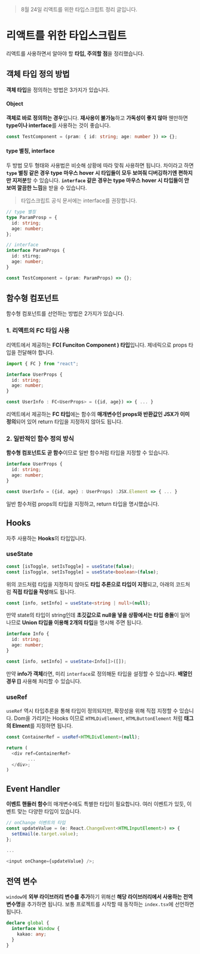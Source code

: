> 8월 24일 리액트를 위한 타입스크립트 정리 글입니다.

# 리액트를 위한 타입스크립트

리액트를 사용하면서 알아야 할 **타입, 주의할 점**을 정리했습니다.

## 객체 타입 정의 방법

**객체 타입**을 정의하는 방법은 3가지가 있습니다.

#### Object

**객체로 바로 정의하는 경우**입니다. **재사용이 불가능**하고 **가독성이 좋지 않아** 웬만하면 **type이나 interface**를 사용하는 것이 좋습니다.

```typescript
const TestComponent = (pram: { id: string; age: number }) => {};
```

#### type 별칭, interface

두 방법 모두 형태와 사용법은 비슷해 상황에 따라 맞춰 사용하면 됩니다.
차이라고 하면 **`type` 별칭 같은 경우 type 마우스 hover 시 타입들이 모두 보여줘 디버깅하기엔 편하지만 지저분**할 수 있습니다.
**`interface` 같은 경우는 type 마우스 hover 시 타입들이 안 보여 깔끔한 느낌**을 받을 수 있습니다.

> 타입스크립트 공식 문서에는 interface를 권장합니다.

```typescript
// type 별칭
type ParamProsp = {
  id: string;
  age: number;
};

// interface
interface ParamProps {
  id: stirng;
  age: number;
}

const TestComponent = (pram: ParamProps) => {};
```

## 함수형 컴포넌트

함수형 컴포넌트를 선언하는 방법은 2가지가 있습니다.

### 1. 리액트의 FC 타입 사용

리액트에서 제공하는 **FC( Funciton Component ) 타입**입니다. 제네릭으로 props 타입을 전달해야 합니다.

```typescript
import { FC } from "react";

interface UserProps {
  id: string;
  age: number;
}

const UserInfo : FC<UserProps> = ({id, age}) => { ... }
```

리액트에서 제공하는 **FC 타입**에는 함수의 **매개변수인 props와 반환값인 JSX가 이미 정의**되어 있어 return 타입을 지정하지 않아도 됩니다.

### 2. 일반적인 함수 정의 방식

**함수형 컴포넌트도 곧 함수**이므로 일반 함수처럼 타입을 지정할 수 있습니다.

```typescript
interface UserProps {
  id: string;
  age: number;
}

const UserInfo = ({id, age} : UserProps) :JSX.Element => { ... }
```

일반 함수처럼 props의 타입을 지정하고, return 타입을 명시했습니다.

## Hooks

자주 사용하는 **Hooks**의 타입입니다.

### useState

```typescript
const [isToggle, setIsToggle] = useState(false);
const [isToggle, setIsToggle] = useState<boolean>(false);
```

위의 코드처럼 타입을 지정하지 않아도 **타입 추론으로 타입이 지정**되고, 아래의 코드처럼 **직접 타입을 작성**해도 됩니다.

```typescript
const [info, setInfo] = useState<string | null>(null);
```

만약 state의 타입이 string인데 **초깃값으로 null을 넣을 상황에서는 타입 충돌**이 일어나므로 **Union 타입을 이용해 2개의 타입**을 명시해 주면 됩니다.

```typescript
interface Info {
  id: string;
  age: number;
}

const [info, setInfo] = useState<Info[]>([]);
```

만약 **info가 객체**라면, 미리 `interface`로 정의해둔 타입을 설정할 수 있습니다. **배열인 경우 []** 사용해 처리할 수 있습니다.

### useRef

`useRef` 역시 타입추론을 통해 타입이 정의되지만, 확장성을 위해 직접 지정할 수 있습니다. Dom을 가리키는 Hooks 이므로 `HTMLDivElement`, `HTMLButtonElement` 처럼 **태그의 Elment**를 지정하면 됩니다.

```typescript
const ContainerRef = useRef<HTMLDivElement>(null);

return (
  <div ref=ContainerRef>
        ...
  </div>;
)
```

## Event Handler

**이벤트 핸들러 함수**의 매개변수에도 특별한 타입이 필요합니다. 여러 이벤트가 있듯, 이벤트 맞는 다양한 타입이 있습니다.

```typescript
// onChange 이벤트의 타입
const updateValue = (e: React.ChangeEvent<HTMLInputElement>) => {
  setEmail(e.target.value);
};

...

<input onChange={updateValue} />;
```

## 전역 변수

`window`에 **외부 라이브러리 변수를 추가**하기 위해선 **해당 라이브러리에서 사용하는 전역 변수명**을 추가하면 됩니다. 보통 프로젝트를 시작할 때 동작하는 `index.tsx`에 선언하면 됩니다.

```typescript
declare global {
  interface Window {
    kakao: any;
  }
}
```
